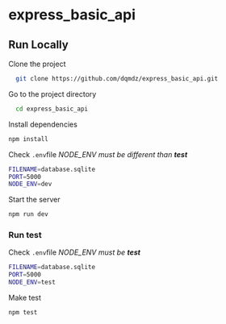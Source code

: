 # express_basic_api

## Run Locally  
Clone the project  

~~~bash  
  git clone https://github.com/dqmdz/express_basic_api.git
~~~

Go to the project directory  

~~~bash  
  cd express_basic_api
~~~

Install dependencies  

~~~bash  
npm install
~~~

Check `.env`file *NODE_ENV must be different than **test***

~~~bash  
FILENAME=database.sqlite
PORT=5000
NODE_ENV=dev
~~~

Start the server  

~~~bash  
npm run dev
~~~

### Run test

Check `.env`file *NODE_ENV must be **test***

~~~bash  
FILENAME=database.sqlite
PORT=5000
NODE_ENV=test
~~~

Make test  

~~~bash  
npm test
~~~
